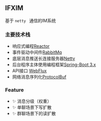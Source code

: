 
## IFXIM

基于 ```netty ``` 通信的IM系统

### 主要技术栈
 
- 响应式编程[Reactor](https://projectreactor.io/docs)
- 事件驱动中间件[RabbitMq](https://www.rabbitmq.com/)
- 底层消息推送长连接服务器[Netty](https://netty.io/wiki/user-guide-for-4.x.html)
- 后台程序主体使用编程框架[Spring-Boot 3.x](https://docs.spring.io/spring-boot/docs/current/reference/html/)
- API接口 [WebFlux](https://docs.spring.io/spring-boot/docs/current/reference/html/web.html#web)
- 网络消息序列化[ProtocolBuf](https://protobuf.dev/getting-started/javatutorial/)

### Feature
- ✨ 消息分级（权重）
- ✨ 单聊场景下写扩散
- ✨ 群聊场景下的读扩散
